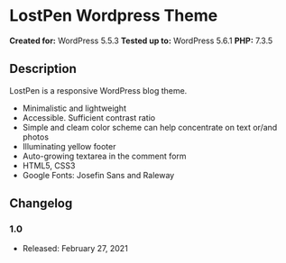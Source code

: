 # LostPen Wordpress Theme

**Created for:** WordPress 5.5.3
**Tested up to:** WordPress 5.6.1 
**PHP:** 7.3.5


## Description

LostPen is a responsive WordPress blog theme. 

*   Minimalistic and lightweight
*   Accessible. Sufficient contrast ratio
*   Simple and cleam color scheme can help concentrate on text or/and photos
*   Illuminating yellow footer
*   Auto-growing textarea in the comment form
*   HTML5, CSS3
*   Google Fonts: Josefin Sans and Raleway

## Changelog

### 1.0
* Released: February 27, 2021

